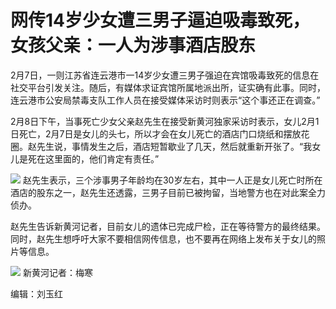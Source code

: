 # 网传14岁少女遭三男子逼迫吸毒致死，女孩父亲：一人为涉事酒店股东

2月7日，一则江苏省连云港市一14岁少女遭三男子强迫在宾馆吸毒致死的信息在社交平台引发关注。随后，有媒体求证宾馆所属地派出所，证实确有此事。同时，连云港市公安局禁毒支队工作人员在接受媒体采访时则表示“这个事还正在调查。”

2月8日下午，当事死亡少女父亲赵先生在接受新黄河独家采访时表示，女儿2月1日死亡，2月7日是女儿的头七，所以才会在女儿死亡的酒店门口烧纸和摆放花圈。赵先生说，事情发生之后，酒店短暂歇业了几天，然后就重新开张了。“我女儿是死在这里面的，他们肯定有责任。”

![](https://inews.gtimg.com/om_bt/Oelf9ilFhvVAWdZQIDX5QzMWXJkUm2TYlh-LXtP9R7UPkAA/1000)
赵先生表示，三个涉事男子年龄均在30岁左右，其中一人正是女儿死亡时所在酒店的股东之一，赵先生还透露，三男子目前已被拘留，当地警方也在对此案全力侦办。

赵先生告诉新黄河记者，目前女儿的遗体已完成尸检，正在等待警方的最终结果。同时，赵先生想呼吁大家不要相信网传信息，也不要再在网络上发布关于女儿的照片等信息。

![](https://inews.gtimg.com/om_bt/OISOnjREFO0oxjWSRYpFmvWEXz-aIOqdg3ocKZAAd88I0AA/1000)
新黄河记者：梅寒

编辑：刘玉红

